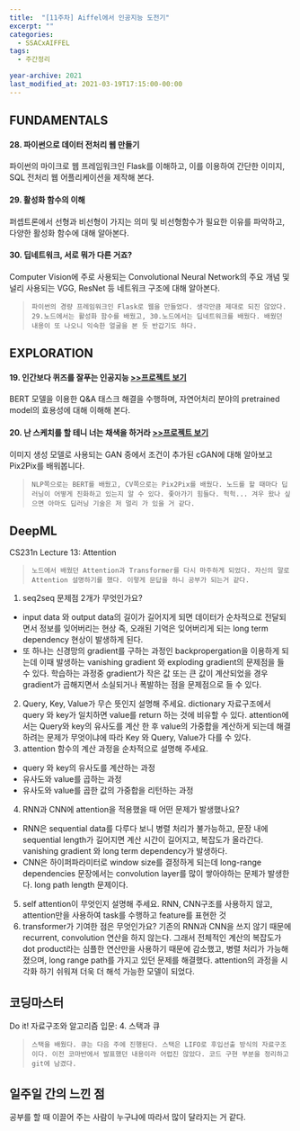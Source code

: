 ```yaml
---
title:  "[11주차] Aiffel에서 인공지능 도전기"
excerpt: ""
categories:
  - SSACxAIFFEL
tags:
  - 주간정리

year-archive: 2021
last_modified_at: 2021-03-19T17:15:00-00:00
---
```


## FUNDAMENTALS
#### 28. 파이썬으로 데이터 전처리 웹 만들기
파이썬의 마이크로 웹 프레임워크인 Flask를 이해하고, 이를 이용하여 간단한 이미지, SQL 전처리 웹 어플리케이션을 제작해 본다.
#### 29. 활성화 함수의 이해
퍼셉트론에서 선형과 비선형이 가지는 의미 및 비선형함수가 필요한 이유를 파악하고, 다양한 활성화 함수에 대해 알아본다.
#### 30. 딥네트워크, 서로 뭐가 다른 거죠?
Computer Vision에 주로 사용되는 Convolutional Neural Network의 주요 개념 및 널리 사용되는 VGG, ResNet 등 네트워크 구조에 대해 알아본다.
>`파이썬의 경량 프레임워크인 Flask로 웹을 만들었다. 생각만큼 제대로 되진 않았다. 29.노드에서는 활성화 함수를 배웠고, 30.노드에서는 딥네트워크를 배웠다. 배웠던 내용이 또 나오니 익숙한 얼굴을 본 듯 반갑기도 하다. `

## EXPLORATION  
#### 19. 인간보다 퀴즈를 잘푸는 인공지능 [>>프로젝트 보기](https://github.com/adele2020/ssacxaiffel/blob/main/%5BE13%5D_Stock_forecast.ipynb)
BERT 모델을 이용한 Q&A 태스크 해결을 수행하며, 자연어처리 분야의 pretrained model의 효용성에 대해 이해해 본다.
#### 20. 난 스케치를 할 테니 너는 채색을 하거라 [>>프로젝트 보기](https://github.com/adele2020/ssacxaiffel/blob/main/%5BE14%5D_medical_images_cnn.ipynb)
이미지 생성 모델로 사용되는 GAN 중에서 조건이 추가된 cGAN에 대해 알아보고 Pix2Pix를 배워봅니다.
>`NLP쪽으로는 BERT를 배웠고, CV쪽으로는 Pix2Pix를 배웠다. 노드를 할 때마다 딥러닝이 어떻게 진화하고 있는지 알 수 있다. 좇아가기 힘들다. 헉헉... 겨우 왔나 싶으면 아마도 딥러닝 기술은 저 멀리 가 있을 거 같다. `  

## DeepML   
CS231n Lecture 13: Attention
>`노드에서 배웠던 Attention과 Transformer를 다시 마주하게 되었다. 자신의 말로 Attention 설명하기를 했다. 이렇게 문답을 하니 공부가 되는거 같다.`
1. seq2seq 문제점 2개가 무엇인가요?
- input data 와 output data의 길이가 길어지게 되면 데이터가 순차적으로 전달되면서 정보를 잊어버리는 현상 즉, 오래된 기억은 잊어버리게 되는 long term dependency 현상이 발생하게 된다.
- 또 하나는 신경망의 gradient를 구하는 과정인 backpropergation을 이용하게 되는데 이때 발생하는 vanishing gradient 와 exploding gradient의 문제점을 들 수 있다. 학습하는 과정중 gradient가 작은 값 또는 큰 값이 계산되었을 경우 gradient가 곱해지면서 소실되거나 폭발하는 점을 문제점으로 들 수 있다.
2. Query, Key, Value가 무슨 뜻인지 설명해 주세요.
dictionary 자료구조에서 query 와 key가 일치하면 value를 return 하는 것에 비유할 수 있다.
attention에서는 Query와 key의 유사도를 계산 한 후 value의 가중합을 계산하게 되는데 해결하려는 문제가 무엇이냐에 따라 Key 와 Query, Value가  다를 수 있다.  
3. attention 함수의 계산 과정을 순차적으로 설명해 주세요.
- query 와 key의 유사도를 계산하는 과정
- 유사도와 value를 곱하는 과정
- 유사도와 value를 곱한 값의 가중합을 리턴하는 과정
4. RNN과 CNN에 attention을 적용했을 때 어떤 문제가 발생했나요?
- RNN은 sequential data를 다루다 보니 병렬 처리가 불가능하고, 문장 내에 sequential length가 길어지면 계산 시간이 길어지고, 복잡도가 올라간다. vanishing gradient 와 long term dependency가 발생하다.
- CNN은 하이퍼파라미터로 window size를 결정하게 되는데 long-range dependencies 문장에서는 convolution layer를 많이 쌓아야하는 문제가 발생한다. long path length 문제이다.
5. self attention이 무엇인지 설명해 주세요.
RNN, CNN구조를 사용하지 않고, attention만을 사용하여 task를 수행하고 feature를 표현한 것
6. transformer가 기여한 점은 무엇인가요?
기존의 RNN과 CNN을 쓰지 않기 때문에 recurrent, convolution 연산을 하지 않는다. 그래서 전체적인 계산의 복잡도가 dot product라는 심플한 연산만을 사용하기 때문에 감소했고, 병렬 처리가 가능해졌으며, long range path를 가지고 있던 문제를 해결했다. attention의 과정을 시각화 하기 쉬워져 더욱 더 해석 가능한 모델이 되었다.

## 코딩마스터   
Do it! 자료구조와 알고리즘 입문: 4. 스택과 큐
>`스택을 배웠다. 큐는 다음 주에 진행된다. 스택은 LIFO로 후입선출 방식의 자료구조이다. 이전 코마반에서 발표했던 내용이라 어렵진 않았다. 코드 구현 부분을 정리하고 git에 남겼다.`  

## 일주일 간의 느낀 점
공부를 할 때 이끌어 주는 사람이 누구냐에 따라서 많이 달라지는 거 같다.
